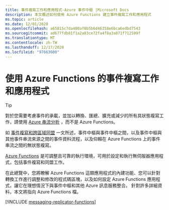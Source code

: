 ```yaml
---
title: 事件複寫工作和應用程式-Azure 事件中樞 |Microsoft Docs
description: 本文概述如何使用 Azure Functions 建立事件複寫工作和應用程式
ms.topic: article
ms.date: 12/01/2020
ms.openlocfilehash: a65815c7da400af8b5b6d46358e6bca6edbd7543
ms.sourcegitcommit: ad677fdb81f1a2a83ce72fa4f8a3a871f712599f
ms.translationtype: MT
ms.contentlocale: zh-TW
ms.lasthandoff: 12/17/2020
ms.locfileid: "97663600"
---
```

# <a name="event-replication-tasks-and-applications-with-azure-functions"></a>使用 Azure Functions 的事件複寫工作和應用程式

> [!TIP]
> 對於您需要考慮事件的承載，並加以轉換、匯總、擴充或減少的所有具狀態複寫工作，請使用 [Azure 串流分析](../stream-analytics/stream-analytics-introduction.md) ，而不是 Azure Functions。

如 [事件複寫和跨區域同盟](event-hubs-federation-overview.md) 一文所述，事件中樞與事件中樞之間，以及事件中樞與其他事件串流來源之間的事件資料流程，以及仰賴在 Azure Functions 上的事件串流之間的無狀態複寫。

[Azure Functions](../azure-functions/functions-overview.md) 是可調整且可靠的執行環境，可用於設定和執行無伺服器應用程式，包括事件複寫和同盟工作。

在此總覽中，您將瞭解 Azure Functions 這類應用程式的內建功能、您可以針對轉換工作進行調整和修改的程式碼區塊，以及如何設定 Azure Functions 應用程式，讓它在理想情況下與事件中樞和其他 Azure 訊息服務整合。 針對許多詳細資料，本文將指向 Azure Functions 檔。

[!INCLUDE [messaging-replicator-functions](../../includes/messaging-replicator-functions.md)]









